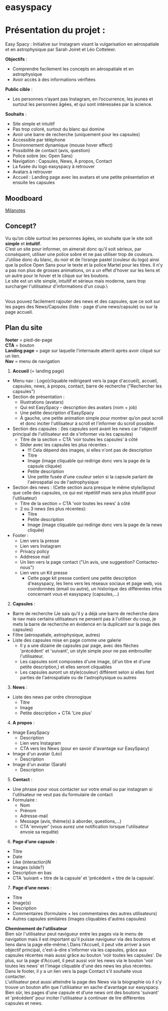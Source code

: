# easyspacy

# Présentation du projet : 

Easy Spacy : Initiative sur Instagram visant la vulgarisation en aérospatiale et en astrophysique par Sarah Joiret et Léo Cotteleer.

**Objectifs** : 
- Comprendre facilement les concepts en aérospatiale et en astrophysique
- Avoir accès à des informations vérifiées

**Public cible** :
- Les personnes n’ayant pas Instagram, en l’occurrence, les jeunes et surtout les personnes âgées, et qui sont intéressées par la science.

**Souhaits** : 
- Site simple et intuitif
- Pas trop coloré, surtout du blanc qui domine
- Avoir une barre de recherche (uniquement pour les capsules)
- Accessible par téléphone
- Environnement dynamique (mouse hover effect)
- Possibilité de contact (avis, question)
- Police sobre (ex: Open Sans)
- Navigation : Capsules, News, À propos, Contact
- La fusée du logo easyspacy à retrouver 
- Avatars à retrouver
- Accueil : Landing page avec les avatars et une petite présentation et ensuite les capsules

## Moodboard

[Milanotes](https://app.milanote.com/1LfnAG1saCj4hy?p=Q5GbfEnqhvU)

## Concept?

Vu qu’on cible surtout les personnes âgées, on souhaite que le site soit **simple** et **intuitif**. \
C’est un site pour informer, on aimerait donc qu’il soit sérieux, par conséquent, utiliser une police sobre et ne pas utiliser trop de couleurs.
J’utilise donc du blanc, du noir et de l’orange pastel (couleur du logo) ainsi que la police Open Sans pour le texte et la police Martel pour les titres.
Il n'y a pas non plus de grosses animations, on a un effet d'hover sur les liens et un autre pour le hover et le clique sur les boutons.\
Le site est un site simple, intuitif et sérieux mais moderne, sans trop surcharger l'utilisateur d'informations d'un coup.\


\
Vous pouvez facilement rajouter des news et des capsules, que ce soit sur les pages des News/Capsules (liste - page d'une news/capsule) ou sur la page accueil.


## Plan du site

**footer** = pied-de-page\
**CTA** = bouton\
**Landing page** = page sur laquelle l'internaute atterrit après avoir cliqué sur un lien.\
**Nav** = menu de navigation

1) **Accueil** (= landing page)
  - Menu nav : Logo(cliquable redirigeant vers la page d'accueil), accueil, capsules, news, à propos, contact, barre de recherche ("Rechercher les capsules")
  - Section de présentation :
      - Illustrations (avatars)
      - Qui est EasySpacy - description des avatars (nom + job)
      - Une petite description d'EasySpacy
      - À gauche, une petite animation simple pour montrer qu’on peut scroll et donc inciter l'utilisateur à scroll et l'informer du scroll possible.
  - Section des capsules : (les capsules sont avant les news car l'objectif principal de l'utilisateur est de s'informer via les capsules)
    - Titre de la section + CTA ‘voir toutes les capsules’ à côté
    - Slider avec les capsules les plus récentes :
      - !!! Cela dépend des images, si elles n'ont pas de description 
      - Titre
      - Image (image cliquable qui redirige donc vers la page de la capsule cliquée)
      - Petite description
      - Une petite fusée d'une couleur selon si la capsule parlant de l'aérospatial ou de l'astrophysique
  - Section des news : (Cette section aura presque le même style/layout que celle des capsules, ce qui est répétitif mais sera plus intuitif pour l'utilisateur)
    - Titre de la section + CTA ‘voir toutes les news’ à côté
    - 2 ou 3 news (les plus récentes):
      - Titre
      - Petite description
      - Image (image cliquable qui redirige donc vers la page de la news cliquée)
  - Footer : 
    - Lien vers la presse
    - Lien vers Instagram
    - Privacy policy
    - Addresse mail
    - Un lien vers la page contact ("Un avis, une suggestion? Contactez-nous")
    - Lien vers un Kit presse 
      - Cette page kit presse contient une petite description d'easyspacy, les liens vers les réseaux sociaux et page web, vos coordonnées (email ou autre), un historique des différentes infos concernant vous et easyspacy (capsules,...)
2) **Capsules** : 
  - Barre de recherche (Je sais qu'il y a déjà une barre de recherche dans le nav mais certains utilisateurs ne pensent pas à l'utiliser du coup, je mets la barre de recherche en évidence en la duplicant sur la page des capsules)
  - Filtre (aérospatiale, astrophysique, autres)
  - Liste des capsules mise en page comme une galerie
    -   Il y a une dizaine de capsules par page, avec des flèches 'précédent' et 'suivant', un style simple pour ne pas embrouiller l'utilisateur. 
    -   Les capsules sont composées d'une image, (d'un titre et d'une petite description,) et elles seront cliquables
    -   Les capsules auront un style(couleur) différent selon si elles font parties de l'aérospatiale ou de l'astrophysique ou autres
3) **News** : 
  - Liste des news par ordre chronogique
    - Titre
    - Image
    - Petite description + CTA 'Lire plus'
4) **A propos** :
  - Image EasySpacy
    - Description
    - Lien vers Instagram
    - CTA vers les News (pour en savoir d'avantage sur EasySpacy)
  - Image d'un avatar (Léo)
    - Description
  - Image d'un avatar (Sarah)
    - Description
  
5) **Contact** : 
 - Une phrase pour vous contacter sur votre email ou par instagram si l'utilisateur ne veut pas du formulaire de contact
 - Formulaire : 
    - Nom
    - Prénom
    - Adresse-mail
    - Message (avis, thème(s) à aborder, questions,...)
    - CTA 'envoyer' (vous aurez une notification lorsque l'utilisateur envoie sa requête)
6) **Page d’une capsule** : 
  - Titre
  - Date
  - Like (interaction)N
  - Images (slide?)
  - Description en bas
  - CTA ‘suivant + titre de la capsule’ et ‘précédent + titre de la capsule’.
7) **Page d’une news** : 
  - Titre
  - Image(s)
  - Description
  - Commentaires (formulaire + les commentaires des autres utilisateurs)
  - Autres capsules similaires (images cliquables d'autres capsules)


**Cheminement de l'utilisateur** \
Bien sûr l'utilisateur peut navigueur entre les pages via le menu de navigation mais il est important qu'il puisse navigueur via des boutons et liens dans la page elle-même.\ 
Dans l'Accueil, il peut vite arriver à son objectif principal, c'est-à-dire s'informer via les capsules, grâce aux capsules récentes mais aussi grâce au bouton 'voir toutes les capsules'. De plus, sur la page d'Accueil, il peut aussi voir les news via le bouton 'voir toutes les news' et l'image cliquable d'une des news les plus récentes. Dans le footer, il y a un lien vers la page Contact s'il souhaite vous contacter. \
L'utilisateur peut aussi atteindre la page des News via la biographie où il s'y trouve un bouton afin que l'utilisateur en sache d'avantage sur easyspacy. Bien sûr, les pages d'une capsule et d'une news ont des boutons 'suivant' et 'précédent' pour inciter l'utilisateur à continuer de lire différentes capsules et news.




